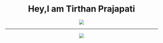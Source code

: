<div align="center">
  <h1 ><red>Hey,I am Tirthan Prajapati</red></h1>

<img src="https://github-profile-trophy.vercel.app/?username=zero2ditf&theme=onedark">

<hr>
 
  <img src="https://github-readme-stats.vercel.app/api?username=zero2ditf&&show_icons=true&title_color=000000&icon_color=8B008B&text_color=black&bg_color=white">
</div>
